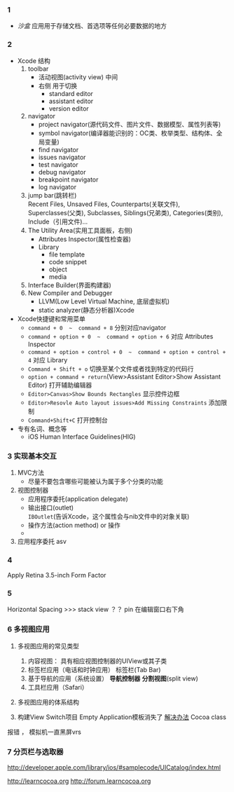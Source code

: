 

### 1
- *沙盒*  应用用于存储文档、首选项等任何必要数据的地方

### 2
- Xcode 结构
    1. toolbar
        * 活动视图(activity view)   中间
        * 右侧  用于切换
            + standard editor
            + assistant editor
            + version editor
    2. navigator
        * project navigator(源代码文件、图片文件、数据模型、属性列表等)
        * symbol navigator(编译器能识别的：OC类、枚举类型、结构体、全局变量)
        * find navigator
        * issues navigator
        * test navigator
        * debug navigator
        * breakpoint navigator
        * log navigator
    3. jump bar(跳转栏)  
        Recent Files, Unsaved Files, Counterparts(关联文件), Superclasses(父类), Subclasses, Siblings(兄弟类), Categories(类别), Include（引用文件)...
    4. The Utility Area(实用工具面板，右侧)
        * Attributes Inspector(属性检查器)
        * Library
            + file template
            + code snippet
            + object
            + media
    5. Interface Builder(界面构建器)
    6. New Compiler and Debugger
        - LLVM(Low Level Virtual Machine, 底层虚拟机)
        - static analyzer(静态分析器)Xcode
- Xcode快捷键和常用菜单
    + `command + 0  ~  command + 8` 分别对应navigator
    + `command + option + 0  ~  command + option + 6` 对应 Attributes Inspector
    + `command + option + control + 0  ~  command + option + control + 4`  对应 Library
    + `Command + Shift + o`  切换至某个文件或者找到特定的代码行
    + `option + command + return`(View>Assistant Editor>Show Assistant Editor) 打开辅助编辑器
    + `Editor>Canvas>Show Bounds Rectangles`   显示控件边框
    + `Editor>Resovle Auto layout issues>Add Missing Constraints`  添加限制
    + `Command+Shift+C` 打开控制台
- 专有名词、概念等
    - iOS Human Interface Guidelines(HIG)


### 3 实现基本交互

1. MVC方法
    - 尽量不要包含哪些可能被认为属于多个分类的功能
3. 视图控制器
    - 应用程序委托(application delegate)
    - 输出接口(outlet)  
        `IBOutlet`(告诉Xcode，这个属性会与nib文件中的对象关联)
    - 操作方法(action method) or 操作
    - 
4. 应用程序委托
asv
### 4 
Apply Retina 3.5-inch Form Factor


### 5
Horizontal Spacing  >>>   stack view  ？？
pin  在编辑窗口右下角



### 6 多视图应用
1. 多视图应用的常见类型
    1. 内容视图： 具有相应视图控制器的UIView或其子类
    2. 标签栏应用（电话和时钟应用）    标签栏(Tab Bar)
    3. 基于导航的应用（系统设置） **导航控制器**  **分割视图**(split view)
    4. 工具栏应用（Safari）
2. 多视图应用的体系结构

3. 构建View Switch项目
Empty Application模板消失了  [解决办法](http://jingyan.baidu.com/article/2a138328bd73f2074b134f6d.html)
Cocoa class 

报错 ， 模拟机一直黑屏vrs

### 7 分页栏与选取器





http://developer.apple.com/library/ios/#samplecode/UICatalog/index.html

http://learncocoa.org
http://forum.learncocoa.org 
